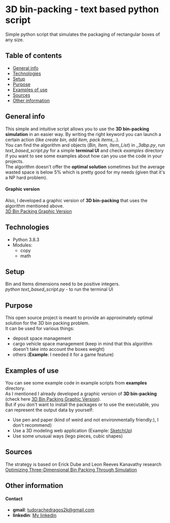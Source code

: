 # 3D bin-packing - text based python script
Simple python script that simulates the packaging of rectangular boxes of any size.
## Table of contents
* [General info](#general-info)
* [Technologies](#technologies)
* [Setup](#setup)
* [Purpose](#purpose)
* [Examples of use](#examples-of-use)
* [Sources](#sources)
* [Other information](#other-information)
## General info
This simple and intuitive script allows you to use the **3D bin-packing simulation** in an easier way.
By writing the right keyword you can launch a certain action (like _create bin, add item, pack items_,..).
<br />
You can find the algorithm and objects (_Bin, Item, Item_List_) in __3dbp.py_, 
run _text_based_script.py_ for a simple **terminal UI** and 
check _examples_ directory if you want to see some examples about how can you use the code in your projects.
<br />
The algorithm doesn't offer the **optimal solution** sometimes but the average wasted space is below 5% which is pretty good for my needs (given that it's a NP hard problem).
#### Graphic version
Also, I developed a graphic version of **3D bin-packing** that uses the algorithm mentioned above.
<br />
[3D Bin Packing Graphic Version](https://github.com/DragosCosmin2000/3D-Bin-Packing-Graphic-Version)
## Technologies
* Python 3.8.3
* Modules:
    - copy
    - math
## Setup
Bin and Items dimensions need to be positive integers.
<br />
_python text_based_script.py_ - to run the terminal UI
## Purpose
This open source project is meant to provide an approximately optimal solution for the 3D bin packing problem.
<br />
It can be used for various things:
- deposit space management
- cargo vehicle space management (keep in mind that this algorithm doesn't take into account the boxes weight)
- others (**Example**: I needed it for a game feature)
## Examples of use
You can see some example code in example scripts from **examples** directory.
<br />
As I mentioned I already developed a graphic version of **3D bin-packing** (check here [3D Bin Packing Graphic Version](https://github.com/DragosCosmin2000/3D-Bin-Packing-Graphic-Version)).
<br />
But if you don't want to install the packages or to use the executable, you can represent the output data by yourself:
- Use pen and paper (kind of weird and not environmentally friendly:), I don't recommend)
- Use a 3D modeling web application (Example: [SketchUp](https://app.sketchup.com/app))
- Use some unusual ways (lego pieces, cubic shapes)
## Sources
The strategy is based on Erick Dube and Leon Reeves Kanavathy research [Optimizing Three-Dimensional Bin Packing Through Simulation](https://www.researchgate.net/publication/228974015_Optimizing_Three-Dimensional_Bin_Packing_Through_Simulation)
## Other information
#### Contact
* **gmail**: tudorachedragos2k@gmail.com
* **linkedin**: [My linkedin](https://www.linkedin.com/in/dragos-tudorache-8b15131b5/)